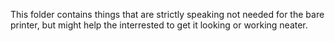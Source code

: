 This folder contains things that are strictly speaking not needed for the bare printer, but might help the interrested to get it looking or working neater.
